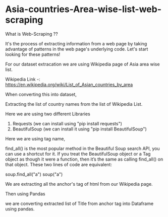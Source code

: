 # Asia-countries-Area-wise-list-web-scraping

What is Web-Scraping ??

It's the process of extracting information from a web page by taking advantage of patterns in the web page's underlying code. Let's start looking for these patterns!

For our dataset extracation we are using Wikipedia page of Asia area wise list.

Wikipedia Link -: https://en.wikipedia.org/wiki/List_of_Asian_countries_by_area

When converting this into dataset,

Extracting the list of country names from the list of Wikipedia List.

Here we are using two different Libraries 
1. Requests (we can install using "pip install requests")
2. BeautifulSoup (we can install it using "pip install BeautifulSoup")

Here we are using tag name,

find_all() is the most popular method in the Beautiful Soup search API, you can use a shortcut for it. If you treat the BeautifulSoup object or a Tag object as though it were a function, then it’s the same as calling find_all() on that object. These two lines of code are equivalent:

soup.find_all("a")
soup("a")

We are extracting all the anchor's tag of html from our Wikipedia page.

Then using Pandas 

we are converting extracted list of Title from anchor tag into Dataframe using pandas.

